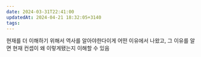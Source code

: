 ```yaml
---
date: 2024-03-31T22:41:00
updatedAt: 2024-04-21 18:32:05+3140
tags: 
---
```

현재를 더 이해하기 위해서 역사를 알아야한다이게 어떤 이유에서 나왔고, 그 이유를 알면 현재 컨셉이 왜 이렇게됐는지 이해할 수 있음